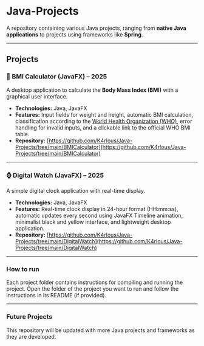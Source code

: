 # Java-Projects

A repository containing various Java projects, ranging from **native Java applications** to projects using frameworks like **Spring**.  

---

## Projects

### 🍔 BMI Calculator (JavaFX) – 2025
A desktop application to calculate the **Body Mass Index (BMI)** with a graphical user interface.  
- **Technologies:** Java, JavaFX  
- **Features:** Input fields for weight and height, automatic BMI calculation, classification according to the [World Health Organization (WHO)](https://www.who.int/news-room/fact-sheets/detail/obesity-and-overweight#BMI), error handling for invalid inputs, and a clickable link to the official WHO BMI table.  
- **Repository:** [https://github.com/K4rlous/Java-Projects/tree/main/BMICalculator](https://github.com/K4rlous/Java-Projects/tree/main/BMICalculator)

---

### ⌚ Digital Watch (JavaFX) – 2025
A simple digital clock application with real-time display.
- **Technologies:** Java, JavaFX
- **Features:** Real-time clock display in 24-hour format (HH:mm:ss), automatic updates every second using JavaFX Timeline animation, minimalist black and yellow interface, and lightweight desktop application.
- **Repository:** [https://github.com/K4rlous/Java-Projects/tree/main/DigitalWatch](https://github.com/K4rlous/Java-Projects/tree/main/DigitalWatch)

---

### How to run
Each project folder contains instructions for compiling and running the project. Open the folder of the project you want to run and follow the instructions in its README (if provided).

---

### Future Projects
This repository will be updated with more Java projects and frameworks as they are developed.
